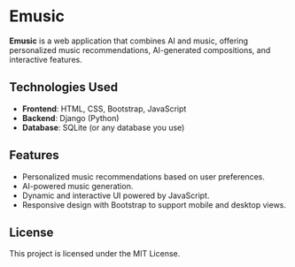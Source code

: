 # Emusic 

**Emusic** is a web application that combines AI and music, offering personalized music recommendations, AI-generated compositions, and interactive features.

## Technologies Used
- **Frontend**: HTML, CSS, Bootstrap, JavaScript
- **Backend**: Django (Python)
- **Database**: SQLite (or any database you use)

## Features
- Personalized music recommendations based on user preferences.
- AI-powered music generation.
- Dynamic and interactive UI powered by JavaScript.
- Responsive design with Bootstrap to support mobile and desktop views.

## License
This project is licensed under the MIT License.
